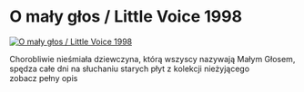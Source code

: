 O mały głos / Little Voice 1998 
=============
[![O mały głos / Little Voice 1998 ](http://vidos.pl/images/player.gif)](http://vidos.pl/o-maly-glos-little-voice-1998)

 Chorobliwie nieśmiała dziewczyna, którą wszyscy nazywają Małym Głosem, spędza całe dni na słuchaniu starych płyt z kolekcji nieżyjącego zobacz pełny opis
